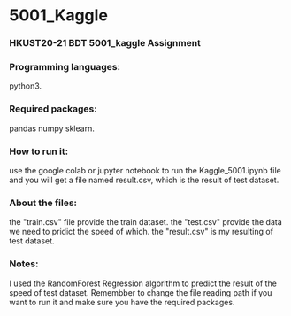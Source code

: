 # 5001_Kaggle
### HKUST20-21 BDT 5001_kaggle Assignment


### Programming languages:
python3.
### Required packages: 
pandas numpy sklearn.
### How to run it: 
use the google colab or jupyter notebook to run the Kaggle_5001.ipynb file and you will get a file named result.csv, which is the result of test dataset.
### About the files: 
the "train.csv" file provide the train dataset. the "test.csv" provide the data we need to pridict the speed of which. the "result.csv" is my resulting of test dataset.
### Notes: 
I used the RandomForest Regression algorithm to predict the result of the speed of test dataset. Remembber to change the file reading path if you want to run it and make sure you have the required packages.
